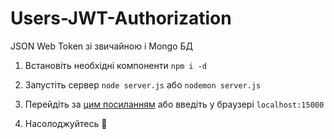 # Users-JWT-Authorization
JSON Web Token зі звичайною і Mongo БД

1) Встановіть необхідні компоненти `npm i -d`

2) Запустіть сервер `node server.js` або `nodemon server.js`

3) Перейдіть за [цим посиланням](http://localhost:15000) або введіть у браузері `localhost:15000`

4) Насолоджуйтесь 🤠
